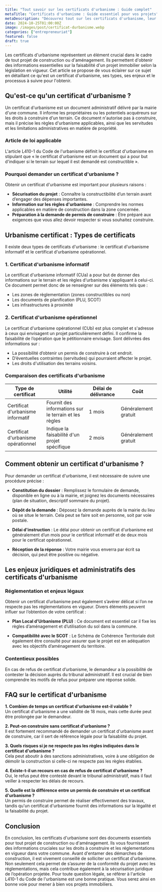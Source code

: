 ```yaml
---
title: "Tout savoir sur les certificats d'urbanisme : Guide complet"
metaTitle: "Certificats d'urbanisme : Guide essentiel pour vos projets"
metaDescription: "Découvrez tout sur les certificats d'urbanisme, leur fonction, procédure d'obtention et implications légales."
date: 2024-10-25T01:00:00Z
image: /images/post/certificat-durbanisme.webp
categories: ["entrepreneuriat"]
featured: false
draft: true
---
```


Les certificats d'urbanisme représentent un élément crucial dans le cadre de tout projet de construction ou d'aménagement. Ils permettent d'obtenir des informations essentielles sur la faisabilité d'un projet immobilier selon la législation en vigueur. Cet article se propose de vous éclairer sur ce sujet en détaillant ce qu'est un certificat d'urbanisme, ses types, ses enjeux et le processus à suivre pour l'obtenir.

## Qu'est-ce qu'un certificat d'urbanisme ?

Un certificat d'urbanisme est un document administratif délivré par la mairie d'une commune. Il informe les propriétaires ou les potentiels acquéreurs sur les droits à construire d'un terrain. Ce document n'autorise pas à construire, mais il précise les règles d'urbanisme applicables, ainsi que les servitudes et les limitations administratives en matière de propriété.

### Article de loi applicable

L'article L410-1 du Code de l'urbanisme définit le certificat d'urbanisme en stipulant que « le certificat d'urbanisme est un document qui a pour but d'indiquer si le terrain sur lequel il est demandé est constructible ».

### Pourquoi demander un certificat d'urbanisme ?

Obtenir un certificat d'urbanisme est important pour plusieurs raisons :

- **Sécurisation du projet** : Connaître la constructibilité d’un terrain avant d’engager des dépenses importantes.
- **Information sur les règles d'urbanisme** : Comprendre les normes applicables en matière de construction dans la zone concernée.
- **Préparation à la demande de permis de construire** : Être préparé aux exigences que vous allez devoir respecter si vous souhaitez construire.

## Urbanisme certificat : Types de certificats

Il existe deux types de certificats d'urbanisme : le certificat d'urbanisme informatif et le certificat d'urbanisme opérationnel.

### 1. Certificat d'urbanisme informatif

Le certificat d'urbanisme informatif (CUa) a pour but de donner des informations sur le terrain et les règles d'urbanisme s'appliquant à celui-ci. Ce document permet donc de se renseigner sur des éléments tels que :

- Les zones de règlementation (zones constructibles ou non)
- Les documents de planification (PLU, SCOT)
- Les infrastructures à proximité

### 2. Certificat d'urbanisme opérationnel

Le certificat d'urbanisme opérationnel (CUb) est plus complet et s'adresse à ceux qui envisagent un projet particulièrement défini. Il confirme la faisabilité de l’opération que le pétitionnaire envisage. Sont délivrées des informations sur :

- La possibilité d’obtenir un permis de construire à cet endroit.
- D’éventuelles contraintes (servitudes) qui pourraient affecter le projet.
- Les droits d'utilisation des terrains voisins.

### Comparaison des certificats d'urbanisme

| Type de certificat           | Utilité                                      | Délai de délivrance | Coût                  |
|------------------------------|----------------------------------------------|---------------------|-----------------------|
| Certificat d'urbanisme informatif | Fournit des informations sur le terrain et les règles | 1 mois               | Généralement gratuit   |
| Certificat d'urbanisme opérationnel | Indique la faisabilité d'un projet spécifique    | 2 mois               | Généralement gratuit   |

## Comment obtenir un certificat d'urbanisme ?

Pour demander un certificat d'urbanisme, il est nécessaire de suivre une procédure précise :

- **Constitution du dossier** : Remplissez le formulaire de demande, disponible en ligne ou à la mairie, et joignez les documents nécessaires (plan de situation, descriptif sommaire du projet).
  
- **Dépôt de la demande** : Déposez la demande auprès de la mairie du lieu où se situe le terrain. Cela peut se faire soit en personne, soit par voie postale.

- **Délai d'instruction** : Le délai pour obtenir un certificat d'urbanisme est généralement d’un mois pour le certificat informatif et de deux mois pour le certificat opérationnel.

- **Réception de la réponse** : Votre mairie vous enverra par écrit sa décision, qui peut être positive ou négative.

## Les enjeux juridiques et administratifs des certificats d'urbanisme

### Réglementation et enjeux légaux

Obtenir un certificat d’urbanisme peut également s’avérer délicat si l’on ne respecte pas les réglementations en vigueur. Divers éléments peuvent influer sur l‘obtention de votre certificat :

- **Plan Local d'Urbanisme (PLU)** : Ce document est essentiel car il fixe les règles d’aménagement et d’utilisation du sol dans la commune.

- **Compatibilité avec le SCOT** : Le Schéma de Cohérence Territoriale doit également être consulté pour assurer que le projet est en adéquation avec les objectifs d’aménagement du territoire.

### Contentieux possibles

En cas de refus de certificat d’urbanisme, le demandeur a la possibilité de contester la décision auprès du tribunal administratif. Il est crucial de bien comprendre les motifs de refus pour préparer une réponse solide.

## FAQ sur le certificat d'urbanisme

**1. Combien de temps un certificat d'urbanisme est-il valable ?**  
Un certificat d'urbanisme a une validité de 18 mois, mais cette durée peut être prolongée par le demandeur.

**2. Peut-on construire sans certificat d'urbanisme ?**  
Il est fortement recommandé de demander un certificat d'urbanisme avant de construire, car il sert de référence légale pour la faisabilité du projet.

**3. Quels risques si je ne respecte pas les règles indiquées dans le certificat d'urbanisme ?**  
Cela peut aboutir à des sanctions administratives, voire à une obligation de démolir la construction si celle-ci ne respecte pas les règles établies.

**4. Existe-t-il un recours en cas de refus de certificat d'urbanisme ?**  
Oui, le refus peut être contesté devant le tribunal administratif, mais il faut veiller à respecter les délais de recours.

**5. Quelle est la différence entre un permis de construire et un certificat d'urbanisme ?**  
Un permis de construire permet de réaliser effectivement des travaux, tandis qu'un certificat d'urbanisme fournit des informations sur la légalité et la faisabilité du projet.

## Conclusion

En conclusion, les certificats d'urbanisme sont des documents essentiels pour tout projet de construction ou d'aménagement. Ils vous fournissent des informations cruciales sur les droits à construire et les réglementations en vigueur dans votre commune. Avant d'entamer des démarches de construction, il est vivement conseillé de solliciter un certificat d'urbanisme. Non seulement cela permet de s’assurer de la conformité du projet avec les réglementations, mais cela contribue également à la sécurisation juridique de l’opération projetée. Pour toute question légale, se référer à l'article L410-1 du Code de l'urbanisme est une bonne pratique. Vous serez ainsi en bonne voie pour mener à bien vos projets immobiliers.
